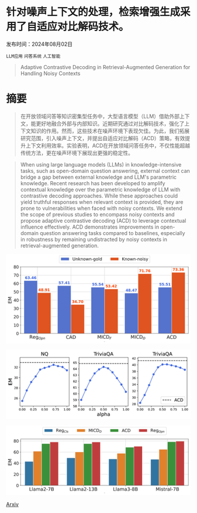 # 针对噪声上下文的处理，检索增强生成采用了自适应对比解码技术。

发布时间：2024年08月02日

`LLM应用` `问答系统` `人工智能`

> Adaptive Contrastive Decoding in Retrieval-Augmented Generation for Handling Noisy Contexts

# 摘要

> 在开放领域问答等知识密集型任务中，大型语言模型（LLM）借助外部上下文，能更好地融合外部与内部知识。近期研究通过对比解码技术，强化了上下文知识的作用。然而，这些技术在噪声环境下表现欠佳。为此，我们拓展研究范围，引入噪声上下文，并提出自适应对比解码（ACD）策略，有效提升上下文利用效率。实验表明，ACD在开放领域问答任务中，不仅性能超越传统方法，更在噪声环境下展现出更强的稳定性。

> When using large language models (LLMs) in knowledge-intensive tasks, such as open-domain question answering, external context can bridge a gap between external knowledge and LLM's parametric knowledge. Recent research has been developed to amplify contextual knowledge over the parametric knowledge of LLM with contrastive decoding approaches. While these approaches could yield truthful responses when relevant context is provided, they are prone to vulnerabilities when faced with noisy contexts. We extend the scope of previous studies to encompass noisy contexts and propose adaptive contrastive decoding (ACD) to leverage contextual influence effectively. ACD demonstrates improvements in open-domain question answering tasks compared to baselines, especially in robustness by remaining undistracted by noisy contexts in retrieval-augmented generation.

![针对噪声上下文的处理，检索增强生成采用了自适应对比解码技术。](../../../paper_images/2408.01084/x1.png)

![针对噪声上下文的处理，检索增强生成采用了自适应对比解码技术。](../../../paper_images/2408.01084/x2.png)

![针对噪声上下文的处理，检索增强生成采用了自适应对比解码技术。](../../../paper_images/2408.01084/x3.png)

[Arxiv](https://arxiv.org/abs/2408.01084)